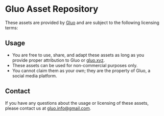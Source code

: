 # Gluo Asset Repository

These assets are provided by [Gluo](https://gluo.xyz) and are subject to the following licensing terms:

## Usage

- You are free to use, share, and adapt these assets as long as you provide proper attribution to Gluo or [gluo.xyz](https://gluo.xyz).
- These assets can be used for non-commercial purposes only.
- You cannot claim them as your own; they are the property of Gluo, a social media platform.

## Contact

If you have any questions about the usage or licensing of these assets, please contact us at [gluo.info@gmail.com](mailto:gluo.info@gmail.com).
